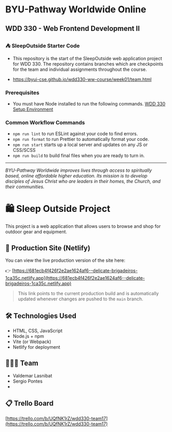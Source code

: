 # BYU-Pathway Worldwide Online
## WDD 330 - Web Frontend Development II

### ⛺ SleepOutside Starter Code

 - This repository is the start of the SleepOutside web application project for WDD 330. The repository contains branches which are checkpoints for the team and individual assignments throughout the course.

 - https://byui-cse.github.io/wdd330-ww-course/week01/team.html

### Prerequisites

- You must have Node installed to run the following commands.
[WDD 330 Setup Environment](https://byui-cse.github.io/wdd330-ww-course/intro/) 

### Common Workflow Commands

- `npm run lint` to run ESLint against your code to find errors.
- `npm run format` to run Prettier to automatically format your code.
- `npm run start` starts up a local server and updates on any JS or CSS/SCSS 
- `npm run build` to build final files when you are ready to turn in.


---
_BYU-Pathway Worldwide improves lives through access to spiritually based, online affordable higher education. Its mission is to develop disciples of Jesus Christ who are leaders in their homes, the Church, and their communities._



# 🛍️ Sleep Outside Project

This project is a web application that allows users to browse and shop for outdoor gear and equipment.

## 🚀 Production Site (Netlify)

You can view the live production version of the site here:

👉 [https://681ecb4f426f2e2ae1624af6--delicate-brigadeiros-1ca35c.netlify.app](https://681ecb4f426f2e2ae1624af6--delicate-brigadeiros-1ca35c.netlify.app)

> This link points to the current production build and is automatically updated whenever changes are pushed to the `main` branch.

## 🛠️ Technologies Used

- HTML, CSS, JavaScript
- Node.js + npm
- Vite (or Webpack)
- Netlify for deployment

## 🧑‍🤝‍🧑 Team

- Valdemar Lasnibat 
- Sergio Pontes  
-   

## 📋 Trello Board

[https://trello.com/b/UQfNK1rZ/wdd330-team17](https://trello.com/b/UQfNK1rZ/wdd330-team17)
